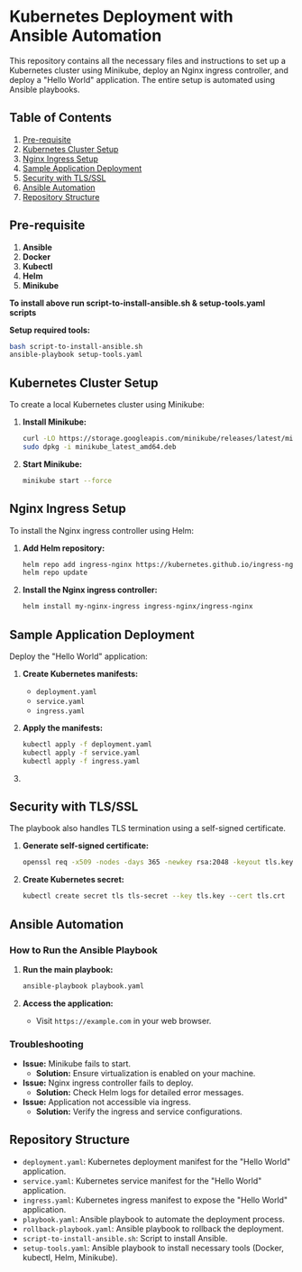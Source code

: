 # Kubernetes Deployment with Ansible Automation

This repository contains all the necessary files and instructions to set up a Kubernetes cluster using Minikube, deploy an Nginx ingress controller, and deploy a "Hello World" application. The entire setup is automated using Ansible playbooks.

## Table of Contents

1. [Pre-requisite](#Pre-requisite)
2. [Kubernetes Cluster Setup](#kubernetes-cluster-setup)
3. [Nginx Ingress Setup](#nginx-ingress-setup)
4. [Sample Application Deployment](#sample-application-deployment)
5. [Security with TLS/SSL](#security-with-tlsssl)
6. [Ansible Automation](#ansible-automation)
7. [Repository Structure](#repository-structure)

## Pre-requisite

1. **Ansible**
2. **Docker**
3. **Kubectl**
4. **Helm**
5. **Minikube**

**To install above run script-to-install-ansible.sh & setup-tools.yaml scripts**

**Setup required tools:**

```bash
bash script-to-install-ansible.sh
ansible-playbook setup-tools.yaml
```

## Kubernetes Cluster Setup

To create a local Kubernetes cluster using Minikube:

1. **Install Minikube:**

   ```bash
   curl -LO https://storage.googleapis.com/minikube/releases/latest/minikube_latest_amd64.deb
   sudo dpkg -i minikube_latest_amd64.deb
   ```
2. **Start Minikube:**

   ```bash
   minikube start --force
   ```

## Nginx Ingress Setup

To install the Nginx ingress controller using Helm:

1. **Add Helm repository:**

   ```bash
   helm repo add ingress-nginx https://kubernetes.github.io/ingress-nginx
   helm repo update
   ```
2. **Install the Nginx ingress controller:**

   ```bash
   helm install my-nginx-ingress ingress-nginx/ingress-nginx
   ```

## Sample Application Deployment

Deploy the "Hello World" application:

1. **Create Kubernetes manifests:**

   - `deployment.yaml`
   - `service.yaml`
   - `ingress.yaml`
2. **Apply the manifests:**

   ```bash
   kubectl apply -f deployment.yaml
   kubectl apply -f service.yaml
   kubectl apply -f ingress.yaml
   ```
3. 

## Security with TLS/SSL

The playbook also handles TLS termination using a self-signed certificate.

1. **Generate self-signed certificate:**

   ```bash
   openssl req -x509 -nodes -days 365 -newkey rsa:2048 -keyout tls.key -out tls.crt -subj "/CN=example.com/O=example.com"
   ```
2. **Create Kubernetes secret:**

   ```bash
   kubectl create secret tls tls-secret --key tls.key --cert tls.crt
   ```

## Ansible Automation

### How to Run the Ansible Playbook

1. **Run the main playbook:**

   ```bash
   ansible-playbook playbook.yaml
   ```
2. **Access the application:**

   - Visit `https://example.com` in your web browser.

### Troubleshooting

- **Issue:** Minikube fails to start.
  - **Solution:** Ensure virtualization is enabled on your machine.
- **Issue:** Nginx ingress controller fails to deploy.
  - **Solution:** Check Helm logs for detailed error messages.
- **Issue:** Application not accessible via ingress.
  - **Solution:** Verify the ingress and service configurations.

## Repository Structure

* `deployment.yaml`: Kubernetes deployment manifest for the "Hello World" application.
* `service.yaml`: Kubernetes service manifest for the "Hello World" application.
* `ingress.yaml`: Kubernetes ingress manifest to expose the "Hello World" application.
* `playbook.yaml`: Ansible playbook to automate the deployment process.
* `rollback-playbook.yaml`: Ansible playbook to rollback the deployment.
* `script-to-install-ansible.sh`: Script to install Ansible.
* `setup-tools.yaml`: Ansible playbook to install necessary tools (Docker, kubectl, Helm, Minikube).
